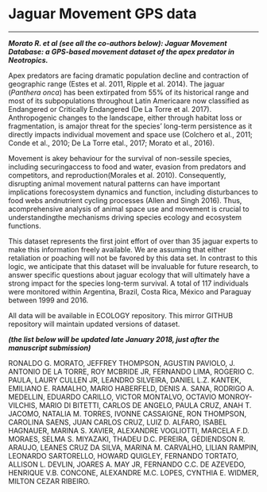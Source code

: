# Jaguar Movement GPS data
--------------------------------------------------------
***Morato R. et al (see all the co-authors below): Jaguar Movement Database: a GPS-based movement dataset of the apex predator in Neotropics.***

Apex predators are facing dramatic population decline and contraction of geographic range (Estes et al. 2011, Ripple et al. 2014). The jaguar (*Panthera onca*) has been extirpated from 55% of its historical range and most of its subpopulations throughout Latin Americaare now classified as Endangered or Critically Endangered (De La Torre et al. 2017). Anthropogenic changes to the landscape, either through habitat loss or fragmentation, is amajor threat for the species’ long-term persistence as it directly impacts individual movement and space use (Colchero et al., 2011; Conde et al., 2010; De La Torre etal., 2017; Morato et al., 2016).

Movement is akey behaviour for the survival of non-sessile species, including securingaccess to food and water, evasion from predators and competitors, and reproduction(Morales et al. 2010). Consequently, disrupting animal movement natural patterns can have important implications forecosystem dynamics and function, including disturbances to food webs andnutrient cycling processes (Allen and Singh 2016). Thus, acomprehensive analysis of animal space use and movement is crucial to understandingthe mechanisms driving species ecology and ecosystem functions.

This dataset represents the first joint effort of over than 35 jaguar experts to make this information freely available. We are assuming that either retaliation or poaching will not be favored by this data set. In contrast to this logic, we anticipate that this dataset will be invaluable for future research, to answer specific questions about jaguar ecology that will ultimately have a strong impact for the species long-term survival. A total of 117 individuals were monitored within Argentina, Brazil, Costa Rica, México and Paraguay between 1999 and 2016. 

All data will be available in ECOLOGY repository. This mirror GITHUB repository will maintain updated versions of dataset.

***(the list below will be updated late January 2018, just after the manuscript submission)***

RONALDO G. MORATO, JEFFREY THOMPSON, AGUSTIN PAVIOLO,  J. ANTONIO DE LA TORRE, ROY MCBRIDE JR, FERNANDO LIMA, ROGERIO C. PAULA, LAURY CULLEN JR, LEANDRO SILVEIRA, DANIEL L.Z. KANTEK, EMILIANO E. RAMALHO, MARIO HABERFELD, DENIS A. SANA, RODRIGO A. MEDELLIN, EDUARDO CARILLO, VICTOR MONTALVO, OCTAVIO MONROY-VILCHIS, MARIO DI BITETTI, CARLOS DE ANGELO, PAULA CRUZ, ANAH T. JACOMO, NATALIA M. TORRES, IVONNE CASSAIGNE, RON THOMPSON, CAROLINA SAENS, JUAN CARLOS CRUZ, LUIZ D. ALFARO, ISABEL HAGNAUER, MARINA S. XAVIER, ALEXANDRE VOGLIOTTI, MARCELA F.D. MORAES,  SELMA S. MIYAZAKI, THADEU D.C. PEREIRA, GEDIENDSON R. ARAUJO, LEANES CRUZ DA SILVA, MARINA M. CARVALHO, LILIAN RAMPIN, LEONARDO SARTORELLO, HOWARD QUIGLEY, FERNANDO TORTATO, ALLISON L. DEVLIN, JOARES A. MAY JR, FERNANDO C.C. DE AZEVEDO, HENRIQUE V.B. CONCONE, ALEXANDRE M.C. LOPES, CYNTHIA E. WIDMER, MILTON CEZAR RIBEIRO. 


